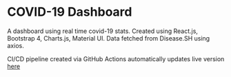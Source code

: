 # COVID-19 Dashboard
A dashboard using real time covid-19 stats. Created using React.js, Bootstrap 4, Charts.js, Material UI. Data fetched from Disease.SH using axios. 

CI/CD pipeline created via GitHub Actions automatically updates live version <a href = "https://covid19.olivera.tech">here</a>
